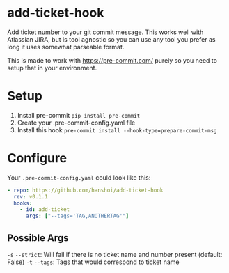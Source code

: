 # add-ticket-hook
Add ticket number to your git commit message. This works well with Atlassian JIRA, but is tool agnostic so you can use any tool you prefer as long it uses somewhat parseable format.

This is made to work with https://pre-commit.com/ purely so you need to setup that in your environment.

# Setup

1. Install pre-commit `pip install pre-commit`
2. Create your .pre-commit-config.yaml file
3. Install this hook `pre-commit install --hook-type=prepare-commit-msg`


# Configure
Your `.pre-commit-config.yaml` could look like this:

```yaml
- repo: https://github.com/hanshoi/add-ticket-hook
  rev: v0.1.1
  hooks:
    - id: add-ticket
      args: ["--tags='TAG,ANOTHERTAG'"]
```

## Possible Args

`-s` `--strict`: Will fail if there is no ticket name and number present (default: False)
`-t` `--tags`: Tags that would correspond to ticket name
